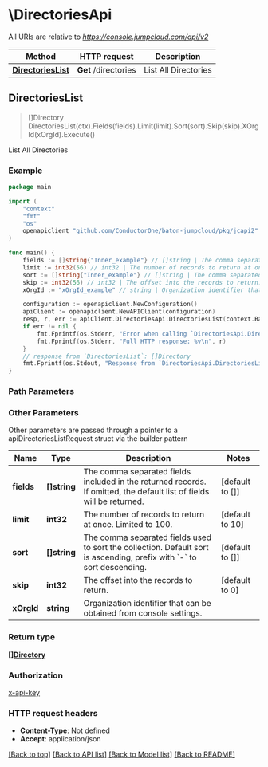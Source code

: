 # \DirectoriesApi

All URIs are relative to *https://console.jumpcloud.com/api/v2*

Method | HTTP request | Description
------------- | ------------- | -------------
[**DirectoriesList**](DirectoriesApi.md#DirectoriesList) | **Get** /directories | List All Directories



## DirectoriesList

> []Directory DirectoriesList(ctx).Fields(fields).Limit(limit).Sort(sort).Skip(skip).XOrgId(xOrgId).Execute()

List All Directories



### Example

```go
package main

import (
    "context"
    "fmt"
    "os"
    openapiclient "github.com/ConductorOne/baton-jumpcloud/pkg/jcapi2"
)

func main() {
    fields := []string{"Inner_example"} // []string | The comma separated fields included in the returned records. If omitted, the default list of fields will be returned.  (optional) (default to [])
    limit := int32(56) // int32 | The number of records to return at once. Limited to 100. (optional) (default to 10)
    sort := []string{"Inner_example"} // []string | The comma separated fields used to sort the collection. Default sort is ascending, prefix with `-` to sort descending.  (optional) (default to [])
    skip := int32(56) // int32 | The offset into the records to return. (optional) (default to 0)
    xOrgId := "xOrgId_example" // string | Organization identifier that can be obtained from console settings. (optional)

    configuration := openapiclient.NewConfiguration()
    apiClient := openapiclient.NewAPIClient(configuration)
    resp, r, err := apiClient.DirectoriesApi.DirectoriesList(context.Background()).Fields(fields).Limit(limit).Sort(sort).Skip(skip).XOrgId(xOrgId).Execute()
    if err != nil {
        fmt.Fprintf(os.Stderr, "Error when calling `DirectoriesApi.DirectoriesList``: %v\n", err)
        fmt.Fprintf(os.Stderr, "Full HTTP response: %v\n", r)
    }
    // response from `DirectoriesList`: []Directory
    fmt.Fprintf(os.Stdout, "Response from `DirectoriesApi.DirectoriesList`: %v\n", resp)
}
```

### Path Parameters



### Other Parameters

Other parameters are passed through a pointer to a apiDirectoriesListRequest struct via the builder pattern


Name | Type | Description  | Notes
------------- | ------------- | ------------- | -------------
 **fields** | **[]string** | The comma separated fields included in the returned records. If omitted, the default list of fields will be returned.  | [default to []]
 **limit** | **int32** | The number of records to return at once. Limited to 100. | [default to 10]
 **sort** | **[]string** | The comma separated fields used to sort the collection. Default sort is ascending, prefix with &#x60;-&#x60; to sort descending.  | [default to []]
 **skip** | **int32** | The offset into the records to return. | [default to 0]
 **xOrgId** | **string** | Organization identifier that can be obtained from console settings. | 

### Return type

[**[]Directory**](Directory.md)

### Authorization

[x-api-key](../README.md#x-api-key)

### HTTP request headers

- **Content-Type**: Not defined
- **Accept**: application/json

[[Back to top]](#) [[Back to API list]](../README.md#documentation-for-api-endpoints)
[[Back to Model list]](../README.md#documentation-for-models)
[[Back to README]](../README.md)

